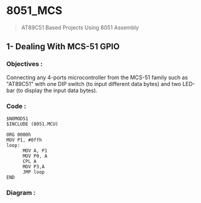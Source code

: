 # 8051_MCS
> AT89C51 Based Projects Using 8051 Assembly


## 1- Dealing With MCS-51 GPIO 
### Objectives : 
Connecting any 4-ports microcontroller from the MCS-51 family such as "AT89C51" with one DIP switch (to input different data bytes) and two LED-bar (to display the input data bytes).
### Code :
```
$NOMOD51
$INCLUDE (8051.MCU)

ORG 0000h
MOV P1, #0ffh
loop:
      MOV A, P1
      MOV P0, A
      CPL A
      MOV P3,A
      JMP loop
END

```
### Diagram : 
